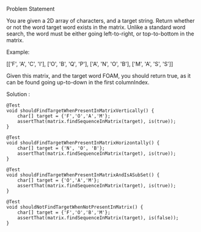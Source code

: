 Problem Statement


You are given a 2D array of characters, and a target string. Return whether or not the word target word exists in the matrix. Unlike a standard word search, the word must be either going left-to-right, or top-to-bottom in the matrix.

Example:

[['F', 'A', 'C', 'I'],
 ['O', 'B', 'Q', 'P'],
 ['A', 'N', 'O', 'B'],
 ['M', 'A', 'S', 'S']]

Given this matrix, and the target word FOAM, you should return true, as it can be found going up-to-down in the first columnIndex.





Solution :

    @Test
    void shouldFindTargetWhenPresentInMatrixVertically() {
        char[] target = {'F','O','A','M'};
        assertThat(matrix.findSequenceInMatrix(target), is(true));
    }

    @Test
    void shouldFindTargetWhenPresentInMatrixHorizontally() {
        char[] target = {'N', 'O', 'B'};
        assertThat(matrix.findSequenceInMatrix(target), is(true));
    }

    @Test
    void shouldFindTargetWhenPresentInMatrixAndIsASubSet() {
        char[] target = {'O','A','M'};
        assertThat(matrix.findSequenceInMatrix(target), is(true));
    }

    @Test
    void shouldNotFindTargetWhenNotPresentInMatrix() {
        char[] target = {'F','O','B','M'};
        assertThat(matrix.findSequenceInMatrix(target), is(false));
    }